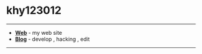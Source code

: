 # khy123012
---
- __[Web](http://khy123012.dothome.co.kr/)__ - my web site
- __[Blog](https://www.instagram.com/k.idbeholds/)__ - develop , hacking , edit



---

